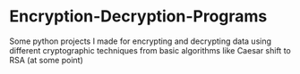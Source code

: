 # Encryption-Decryption-Programs
Some python projects I made for encrypting and decrypting data using different cryptographic techniques from basic algorithms like Caesar shift to RSA (at some point)
